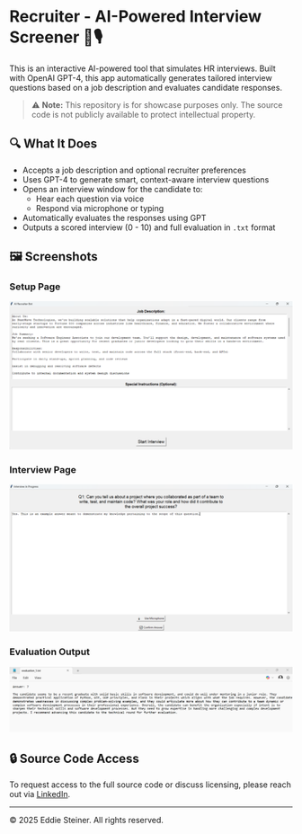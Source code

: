 # Recruiter - AI-Powered Interview Screener 🧠🎙️

This is an interactive AI-powered tool that simulates HR interviews. Built with OpenAI GPT-4, this app automatically generates tailored interview questions based on a job description and evaluates candidate responses.

> ⚠️ **Note:** This repository is for showcase purposes only. The source code is not publicly available to protect intellectual property.

## 🔍 What It Does

- Accepts a job description and optional recruiter preferences
- Uses GPT-4 to generate smart, context-aware interview questions
- Opens an interview window for the candidate to:
  - Hear each question via voice
  - Respond via microphone or typing
- Automatically evaluates the responses using GPT
- Outputs a scored interview (0 - 10) and full evaluation in `.txt` format

## 🖼️ Screenshots

### Setup Page
![Setup Page](Setup_page.png)

### Interview Page
![Question Page](Question_page.png)

### Evaluation Output
![Evaluation Output](evalutation_txt_output.png)

## 🔒 Source Code Access

To request access to the full source code or discuss licensing, please reach out via [LinkedIn](https://www.linkedin.com/in/eddie-steiner-940aba301/).

---

© 2025 Eddie Steiner. All rights reserved.
